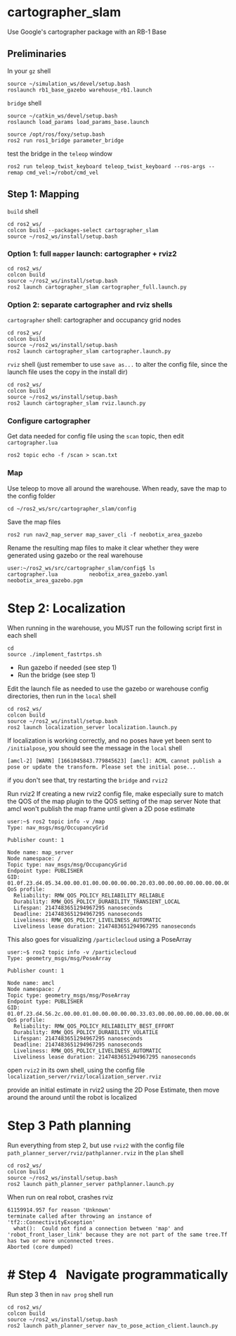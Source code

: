 # cartographer_slam
Use Google's cartographer package with an RB-1 Base

## Preliminaries

In your `gz` shell
```
source ~/simulation_ws/devel/setup.bash
roslaunch rb1_base_gazebo warehouse_rb1.launch
```
`bridge` shell
```
source ~/catkin_ws/devel/setup.bash
roslaunch load_params load_params_base.launch

source /opt/ros/foxy/setup.bash
ros2 run ros1_bridge parameter_bridge
```
test the bridge in the `teleop` window
```
ros2 run teleop_twist_keyboard teleop_twist_keyboard --ros-args --remap cmd_vel:=/robot/cmd_vel
```

## Step 1: Mapping

`build` shell
```
cd ros2_ws/
colcon build --packages-select cartographer_slam
source ~/ros2_ws/install/setup.bash
```

### Option 1: full `mapper` launch: cartographer + rviz2
```
cd ros2_ws/
colcon build
source ~/ros2_ws/install/setup.bash
ros2 launch cartographer_slam cartographer_full.launch.py
```

### Option 2: separate cartographer and rviz shells
`cartographer` shell: cartographer and occupancy grid nodes
```
cd ros2_ws/
colcon build
source ~/ros2_ws/install/setup.bash
ros2 launch cartographer_slam cartographer.launch.py
```
`rviz` shell (just remember to use `save as...` to alter the config file, since the launch file uses the copy in the install dir)
```
cd ros2_ws/
colcon build
source ~/ros2_ws/install/setup.bash
ros2 launch cartographer_slam rviz.launch.py
```

### Configure cartographer

Get data needed for config file using the `scan` topic, then edit `cartographer.lua` 
```
ros2 topic echo -f /scan > scan.txt
```

### Map



Use teleop to move all around the warehouse. When ready, save the map to the config folder
```
cd ~/ros2_ws/src/cartographer_slam/config
```
Save the map files
```
ros2 run nav2_map_server map_saver_cli -f neobotix_area_gazebo
```

Rename the resulting map files to make it clear whether they were generated using gazebo or the real warehouse
```
user:~/ros2_ws/src/cartographer_slam/config$ ls
cartographer.lua          neobotix_area_gazebo.yaml
neobotix_area_gazebo.pgm
```

# Step 2: Localization
When running in the warehouse, you MUST run the following script first in each shell
```
cd
source ./implement_fastrtps.sh
```
- Run gazebo if needed (see step 1)
- Run the bridge (see step 1)

Edit the launch file as needed to use the gazebo or warehouse config directories, then run in the `local` shell
```
cd ros2_ws/
colcon build
source ~/ros2_ws/install/setup.bash
ros2 launch localization_server localization.launch.py
```
If localization is working correctly, and no poses have yet been sent to `/initialpose`, you should see the message in the `local` shell
```
[amcl-2] [WARN] [1661045843.779845623] [amcl]: ACML cannot publish a pose or update the transform. Please set the initial pose...
```
if you don't see that, try restarting the `bridge` and `rviz2`

Run rviz2
If creating a new rviz2 config file, make especially sure to match the QOS of the map plugin to the QOS setting of the map server
Note that amcl won't publish the map frame until given a 2D pose estimate
```
user:~$ ros2 topic info -v /map  
Type: nav_msgs/msg/OccupancyGrid  
  
Publisher count: 1  
  
Node name: map_server  
Node namespace: /  
Topic type: nav_msgs/msg/OccupancyGrid  
Endpoint type: PUBLISHER  
GID: 01.0f.23.d4.05.34.00.00.01.00.00.00.00.00.20.03.00.00.00.00.00.00.00.00  
QoS profile:  
  Reliability: RMW_QOS_POLICY_RELIABILITY_RELIABLE  
  Durability: RMW_QOS_POLICY_DURABILITY_TRANSIENT_LOCAL
  Lifespan: 2147483651294967295 nanoseconds  
  Deadline: 2147483651294967295 nanoseconds  
  Liveliness: RMW_QOS_POLICY_LIVELINESS_AUTOMATIC  
  Liveliness lease duration: 2147483651294967295 nanoseconds
```
This also goes for visualizing `/particlecloud` using a PoseArray
```
user:~$ ros2 topic info -v /particlecloud
Type: geometry_msgs/msg/PoseArray

Publisher count: 1

Node name: amcl
Node namespace: /
Topic type: geometry_msgs/msg/PoseArray
Endpoint type: PUBLISHER
GID: 01.0f.23.d4.56.2c.00.00.01.00.00.00.00.00.33.03.00.00.00.00.00.00.00.00
QoS profile:
  Reliability: RMW_QOS_POLICY_RELIABILITY_BEST_EFFORT
  Durability: RMW_QOS_POLICY_DURABILITY_VOLATILE
  Lifespan: 2147483651294967295 nanoseconds
  Deadline: 2147483651294967295 nanoseconds
  Liveliness: RMW_QOS_POLICY_LIVELINESS_AUTOMATIC
  Liveliness lease duration: 2147483651294967295 nanoseconds
```
open `rviz2` in its own shell, using the config file `localization_server/rviz/localization_server.rviz`

provide an initial estimate in rviz2 using the 2D Pose Estimate, then move around the around until the robot is localized

# Step 3 Path planning
Run everything from step 2, but use `rviz2` with the config file `path_planner_server/rviz/pathplanner.rviz`
in the `plan` shell
```
cd ros2_ws/
colcon build
source ~/ros2_ws/install/setup.bash
ros2 launch path_planner_server pathplanner.launch.py
```
When run on real robot, crashes rviz
```
61159914.957 for reason 'Unknown'
terminate called after throwing an instance of 'tf2::ConnectivityException'
  what():  Could not find a connection between 'map' and 'robot_front_laser_link' because they are not part of the same tree.Tf has two or more unconnected trees.
Aborted (core dumped)
```
# # Step 4   Navigate programmatically
Run step 3 then in `nav prog` shell run
```
cd ros2_ws/
colcon build
source ~/ros2_ws/install/setup.bash
ros2 launch path_planner_server nav_to_pose_action_client.launch.py
```
